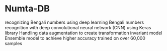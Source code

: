 # Numta-DB
recognizing Bengali numbers using deep learning
Bengali numbers recognition with deep convolutional neural network (CNN) using Keras library
Handling data augmentation to create transformation invariant model
Ensemble model to achieve higher accuracy trained on over 60,000 samples
